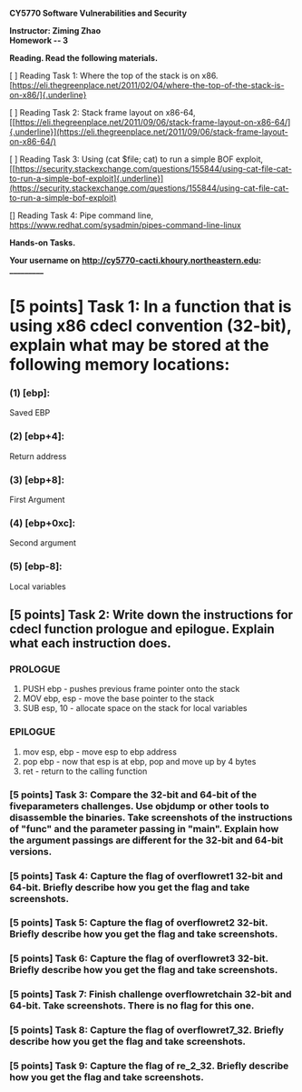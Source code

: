 **CY5770 Software Vulnerabilities and Security**

**Instructor: Ziming Zhao\
Homework -- 3**

**Reading. Read the following materials.**

\[ \] Reading Task 1: Where the top of the stack is on x86.
[https://eli.thegreenplace.net/2011/02/04/where-the-top-of-the-stack-is-on-x86/]{.underline}

\[ \] Reading Task 2: Stack frame layout on x86-64,
[[https://eli.thegreenplace.net/2011/09/06/stack-frame-layout-on-x86-64/]{.underline}](https://eli.thegreenplace.net/2011/09/06/stack-frame-layout-on-x86-64/)

\[ \] Reading Task 3: Using (cat \$file; cat) to run a simple BOF
exploit,
[[https://security.stackexchange.com/questions/155844/using-cat-file-cat-to-run-a-simple-bof-exploit]{.underline}](https://security.stackexchange.com/questions/155844/using-cat-file-cat-to-run-a-simple-bof-exploit)

\[\] Reading Task 4: Pipe command line,
https://www.redhat.com/sysadmin/pipes-command-line-linux

**Hands-on Tasks.**

**Your username on http://cy5770-cacti.khoury.northeastern.edu:
\_\_\_\_\_\_\_\_\_**

# \[5 points\] Task 1: In a function that is using x86 **cdecl** convention (32-bit), explain what may be stored at the following memory locations: 
### (1) \[ebp\]:
Saved EBP
### (2) \[ebp+4\]:
Return address
### (3) \[ebp+8\]:
First Argument
### (4) \[ebp+0xc\]:
Second argument
### (5) \[ebp-8\]:
Local variables

## \[5 points\] Task 2: Write down the instructions for **cdecl** function prologue and epilogue. Explain what each instruction does.
### PROLOGUE
1. PUSH ebp - pushes previous frame pointer onto the stack
2. MOV ebp, esp - move the base pointer to the stack
3. SUB esp, 10 - allocate space on the stack for local variables
### EPILOGUE
1. mov esp, ebp - move esp to ebp address
2. pop ebp - now that esp is at ebp, pop and move up by 4 bytes
3. ret - return to the calling function
### \[5 points\] Task 3: Compare the 32-bit and 64-bit of the fiveparameters challenges. Use objdump or other tools to disassemble the binaries. Take screenshots of the instructions of "func" and the parameter passing in "main". Explain how the argument passings are different for the 32-bit and 64-bit versions.

### \[5 points\] Task 4: Capture the flag of overflowret1 32-bit and 64-bit. Briefly describe how you get the flag and take screenshots.

### \[5 points\] Task 5: Capture the flag of overflowret2 32-bit. Briefly describe how you get the flag and take screenshots.

### \[5 points\] Task 6: Capture the flag of overflowret3 32-bit. Briefly describe how you get the flag and take screenshots.

### \[5 points\] Task 7: Finish challenge overflowretchain 32-bit and 64-bit. Take screenshots. There is no flag for this one.

### \[5 points\] Task 8: Capture the flag of overflowret7_32. Briefly describe how you get the flag and take screenshots.

### \[5 points\] Task 9: Capture the flag of re_2_32. Briefly describe how you get the flag and take screenshots.

